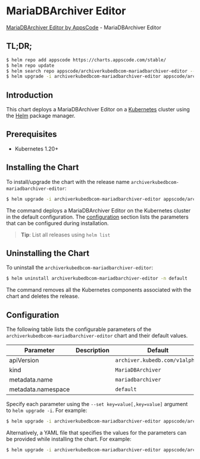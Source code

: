 # MariaDBArchiver Editor

[MariaDBArchiver Editor by AppsCode](https://appscode.com) - MariaDBArchiver Editor

## TL;DR;

```bash
$ helm repo add appscode https://charts.appscode.com/stable/
$ helm repo update
$ helm search repo appscode/archiverkubedbcom-mariadbarchiver-editor --version=v0.22.0
$ helm upgrade -i archiverkubedbcom-mariadbarchiver-editor appscode/archiverkubedbcom-mariadbarchiver-editor -n default --create-namespace --version=v0.22.0
```

## Introduction

This chart deploys a MariaDBArchiver Editor on a [Kubernetes](http://kubernetes.io) cluster using the [Helm](https://helm.sh) package manager.

## Prerequisites

- Kubernetes 1.20+

## Installing the Chart

To install/upgrade the chart with the release name `archiverkubedbcom-mariadbarchiver-editor`:

```bash
$ helm upgrade -i archiverkubedbcom-mariadbarchiver-editor appscode/archiverkubedbcom-mariadbarchiver-editor -n default --create-namespace --version=v0.22.0
```

The command deploys a MariaDBArchiver Editor on the Kubernetes cluster in the default configuration. The [configuration](#configuration) section lists the parameters that can be configured during installation.

> **Tip**: List all releases using `helm list`

## Uninstalling the Chart

To uninstall the `archiverkubedbcom-mariadbarchiver-editor`:

```bash
$ helm uninstall archiverkubedbcom-mariadbarchiver-editor -n default
```

The command removes all the Kubernetes components associated with the chart and deletes the release.

## Configuration

The following table lists the configurable parameters of the `archiverkubedbcom-mariadbarchiver-editor` chart and their default values.

|     Parameter      | Description |                  Default                  |
|--------------------|-------------|-------------------------------------------|
| apiVersion         |             | <code>archiver.kubedb.com/v1alpha1</code> |
| kind               |             | <code>MariaDBArchiver</code>              |
| metadata.name      |             | <code>mariadbarchiver</code>              |
| metadata.namespace |             | <code>default</code>                      |


Specify each parameter using the `--set key=value[,key=value]` argument to `helm upgrade -i`. For example:

```bash
$ helm upgrade -i archiverkubedbcom-mariadbarchiver-editor appscode/archiverkubedbcom-mariadbarchiver-editor -n default --create-namespace --version=v0.22.0 --set apiVersion=archiver.kubedb.com/v1alpha1
```

Alternatively, a YAML file that specifies the values for the parameters can be provided while
installing the chart. For example:

```bash
$ helm upgrade -i archiverkubedbcom-mariadbarchiver-editor appscode/archiverkubedbcom-mariadbarchiver-editor -n default --create-namespace --version=v0.22.0 --values values.yaml
```
